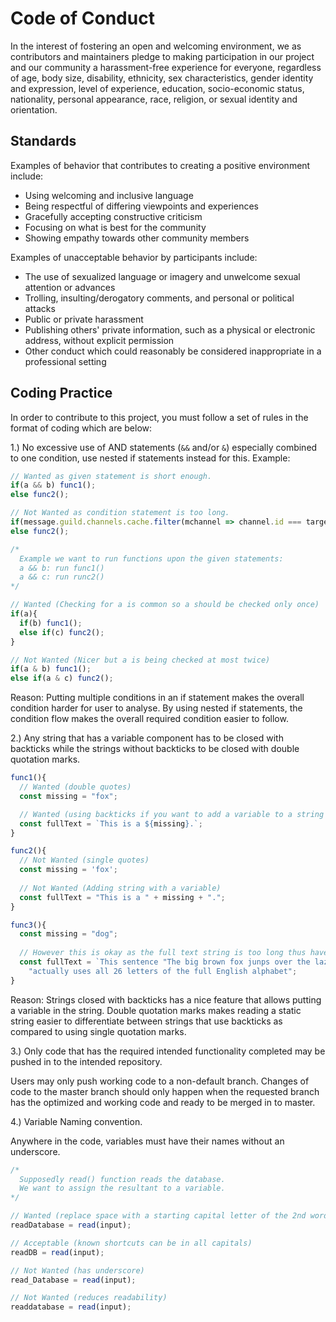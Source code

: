 # Code of Conduct
In the interest of fostering an open and welcoming environment, we as contributors and maintainers pledge to making participation in our project and our community a harassment-free experience for everyone, regardless of age, body size, disability, ethnicity, sex characteristics, gender identity and expression, level of experience, education, socio-economic status, nationality, personal appearance, race, religion, or sexual identity and orientation.

## Standards
Examples of behavior that contributes to creating a positive environment include:

* Using welcoming and inclusive language
* Being respectful of differing viewpoints and experiences
* Gracefully accepting constructive criticism
* Focusing on what is best for the community
* Showing empathy towards other community members

Examples of unacceptable behavior by participants include:

* The use of sexualized language or imagery and unwelcome sexual attention or advances
* Trolling, insulting/derogatory comments, and personal or political attacks
* Public or private harassment
* Publishing others' private information, such as a physical or electronic address, without explicit permission
* Other conduct which could reasonably be considered inappropriate in a professional setting


## Coding Practice
In order to contribute to this project, you must follow a set of rules in the format of coding which are below:

1.) No excessive use of AND statements (`&&` and/or `&`) especially combined to one condition, use nested if statements instead for this.
Example:
```js
// Wanted as given statement is short enough.
if(a && b) func1();
else func2();

// Not Wanted as condition statement is too long.
if(message.guild.channels.cache.filter(mchannel => channel.id === targetChannelID) && message.author.id === process.env.AUTHORID) func1();
else func2();

/*
  Example we want to run functions upon the given statements:
  a && b: run func1()
  a && c: run runc2()
*/

// Wanted (Checking for a is common so a should be checked only once)
if(a){
  if(b) func1();
  else if(c) func2();
}

// Not Wanted (Nicer but a is being checked at most twice)
if(a & b) func1();
else if(a & c) func2();
```
Reason: Putting multiple conditions in an if statement makes the overall condition harder for user to analyse. By using nested if statements, the condition flow makes the overall required condition easier to follow.


2.) Any string that has a variable component has to be closed with backticks while the strings without backticks to be closed with double quotation marks.
```js
func1(){
  // Wanted (double quotes)
  const missing = "fox";

  // Wanted (using backticks if you want to add a variable to a string constructor)
  const fullText = `This is a ${missing}.`;
}

func2(){
  // Not Wanted (single quotes)
  const missing = 'fox';
  
  // Not Wanted (Adding string with a variable)
  const fullText = "This is a " + missing + ".";
}

func3(){
  const missing = "dog";
  
  // However this is okay as the full text string is too long thus have to be split.
  const fullText = `This sentence "The big brown fox junps over the lazy ${missing}" ` +
    "actually uses all 26 letters of the full English alphabet";
}

```
Reason: Strings closed with backticks has a nice feature that allows putting a variable in the string. Double quotation marks makes reading a static string easier to differentiate between strings that use backticks as compared to using single quotation marks.

3.) Only code that has the required intended functionality completed may be pushed in to the intended repository.

Users may only push working code to a non-default branch. Changes of code to the master branch should only happen when the requested branch has the optimized and working code and ready to be merged in to master.

4.) Variable Naming convention.

Anywhere in the code, variables must have their names without an underscore.
```js
/*
  Supposedly read() function reads the database.
  We want to assign the resultant to a variable.
*/

// Wanted (replace space with a starting capital letter of the 2nd word and so forth)
readDatabase = read(input);

// Acceptable (known shortcuts can be in all capitals)
readDB = read(input);

// Not Wanted (has underscore)
read_Database = read(input);

// Not Wanted (reduces readability)
readdatabase = read(input);
```
